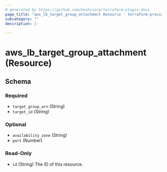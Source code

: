 ```yaml
---
# generated by https://github.com/hashicorp/terraform-plugin-docs
page_title: "aws_lb_target_group_attachment Resource - terraform-provider-aws"
subcategory: ""
description: |-
  
---
```


# aws_lb_target_group_attachment (Resource)





<!-- schema generated by tfplugindocs -->
## Schema

### Required

- `target_group_arn` (String)
- `target_id` (String)

### Optional

- `availability_zone` (String)
- `port` (Number)

### Read-Only

- `id` (String) The ID of this resource.

